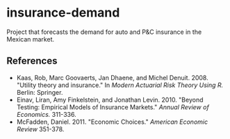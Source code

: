 # insurance-demand
Project that forecasts the demand for auto and P&C insurance in the Mexican market.

## References

* Kaas, Rob, Marc Goovaerts, Jan Dhaene, and Michel Denuit. 2008. "Utility theory and insurance." In *Modern Actuarial Risk Theory Using R.* Berlin: Springer.
* Einav, Liran, Amy Finkelstein, and Jonathan Levin. 2010. "Beyond Testing: Empirical Models of Insurance Markets." *Annual Review of Economics.* 311-336.
* McFadden, Daniel. 2011. "Economic Choices." *American Economic Review* 351-378.

